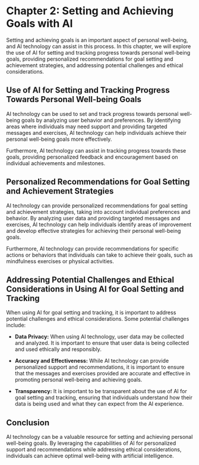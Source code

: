Chapter 2: Setting and Achieving Goals with AI
==============================================

Setting and achieving goals is an important aspect of personal well-being, and AI technology can assist in this process. In this chapter, we will explore the use of AI for setting and tracking progress towards personal well-being goals, providing personalized recommendations for goal setting and achievement strategies, and addressing potential challenges and ethical considerations.

Use of AI for Setting and Tracking Progress Towards Personal Well-being Goals
-----------------------------------------------------------------------------

AI technology can be used to set and track progress towards personal well-being goals by analyzing user behavior and preferences. By identifying areas where individuals may need support and providing targeted messages and exercises, AI technology can help individuals achieve their personal well-being goals more effectively.

Furthermore, AI technology can assist in tracking progress towards these goals, providing personalized feedback and encouragement based on individual achievements and milestones.

Personalized Recommendations for Goal Setting and Achievement Strategies
------------------------------------------------------------------------

AI technology can provide personalized recommendations for goal setting and achievement strategies, taking into account individual preferences and behavior. By analyzing user data and providing targeted messages and exercises, AI technology can help individuals identify areas of improvement and develop effective strategies for achieving their personal well-being goals.

Furthermore, AI technology can provide recommendations for specific actions or behaviors that individuals can take to achieve their goals, such as mindfulness exercises or physical activities.

Addressing Potential Challenges and Ethical Considerations in Using AI for Goal Setting and Tracking
----------------------------------------------------------------------------------------------------

When using AI for goal setting and tracking, it is important to address potential challenges and ethical considerations. Some potential challenges include:

* **Data Privacy:** When using AI technology, user data may be collected and analyzed. It is important to ensure that user data is being collected and used ethically and responsibly.

* **Accuracy and Effectiveness:** While AI technology can provide personalized support and recommendations, it is important to ensure that the messages and exercises provided are accurate and effective in promoting personal well-being and achieving goals.

* **Transparency:** It is important to be transparent about the use of AI for goal setting and tracking, ensuring that individuals understand how their data is being used and what they can expect from the AI experience.

Conclusion
----------

AI technology can be a valuable resource for setting and achieving personal well-being goals. By leveraging the capabilities of AI for personalized support and recommendations while addressing ethical considerations, individuals can achieve optimal well-being with artificial intelligence.
